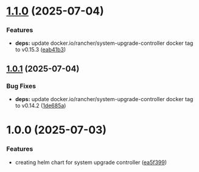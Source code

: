 # [1.1.0](https://github.com/kube-the-home/system-upgrade-controller-helm/compare/1.0.1...1.1.0) (2025-07-04)


### Features

* **deps:** update docker.io/rancher/system-upgrade-controller docker tag to v0.15.3 ([eab41b3](https://github.com/kube-the-home/system-upgrade-controller-helm/commit/eab41b357feee7171ff2b0501a72609ac08eebfc))

## [1.0.1](https://github.com/kube-the-home/system-upgrade-controller-helm/compare/1.0.0...1.0.1) (2025-07-04)


### Bug Fixes

* **deps:** update docker.io/rancher/system-upgrade-controller docker tag to v0.14.2 ([1de685a](https://github.com/kube-the-home/system-upgrade-controller-helm/commit/1de685a85e270e5838641b850e133a3d8afb4d69))

# 1.0.0 (2025-07-03)


### Features

* creating helm chart for system upgrade controller ([ea5f399](https://github.com/kube-the-home/system-upgrade-controller-helm/commit/ea5f3999f495810ffc9dbfa7021c85a5b0dd193f))
